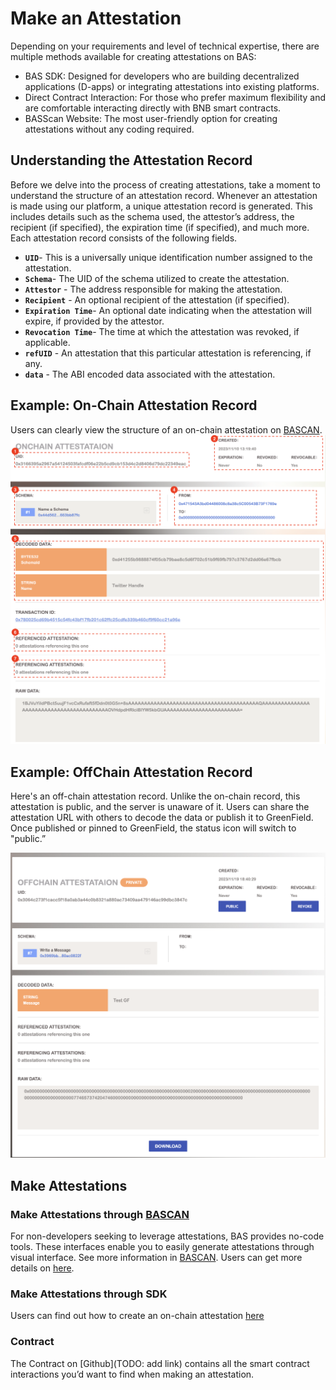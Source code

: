 # Make an Attestation

Depending on your requirements and level of technical expertise, there are multiple methods available for creating attestations on BAS:

- BAS SDK: Designed for developers who are building decentralized applications (D-apps) or integrating attestations into existing platforms.
- Direct Contract Interaction: For those who prefer maximum flexibility and are comfortable interacting directly with BNB smart contracts.
- BASScan Website: The most user-friendly option for creating attestations without any coding required.

## Understanding the Attestation Record

Before we delve into the process of creating attestations, take a moment to understand the structure of an attestation record. Whenever an attestation is made using our platform, a unique attestation record is generated. This includes details such as the schema used, the attestor’s address, the recipient (if specified), the expiration time (if specified), and much more. Each attestation record consists of the following fields.

- **`UID`**- This is a universally unique identification number assigned to the attestation.
- **`Schema`**- The UID of the schema utilized to create the attestation.
- **`Attestor`** - The address responsible for making the attestation.
- **`Recipient`** - An optional recipient of the attestation (if specified).
- **`Expiration Time`**- An optional date indicating when the attestation will expire, if provided by the attestor.
- **`Revocation Time`**- The time at which the attestation was revoked, if applicable.
- **`refUID`** - An attestation that this particular attestation is referencing, if any.
- **`data`** - The ABI encoded data associated with the attestation.

## Example: On-Chain Attestation Record

Users can clearly view the structure of an on-chain attestation on [BASCAN](https://www.bascan.com).
![attestation_detail](/figures/attestation_detail.png)

## Example: OffChain Attestation Record

Here's an off-chain attestation record. Unlike the on-chain record, this attestation is public, and the server is unaware of it. Users can share the attestation URL with others to decode the data or publish it to GreenField. Once published or pinned to GreenField, the status icon will switch to "public.”

![off chain attestation](/figures/offchain_attestation.png)

## Make  Attestations

### Make Attestations through [BASCAN](https://www.bascan.io)

For non-developers seeking to leverage attestations, BAS provides no-code tools. These interfaces enable you to easily generate attestations through visual interface. See more information in [BASCAN](https://www.bascan.io).
Users can get more details on [here](../explorer/attestation.md#make-an-attestation).

### Make Attestations through SDK

Users can find out how to create an on-chain attestation [here](../sdk/js.md#creating-on-chain-attestations)

### Contract

The Contract on [Github](TODO: add link) contains all the smart contract interactions you’d want to find when making an attestation.
